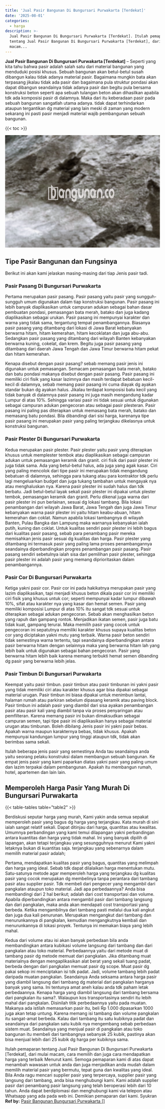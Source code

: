 ```yaml
---
title: 'Jual Pasir Bangunan Di Bungursari Purwakarta [Terdekat]'
date: '2025-08-01'
categories:
  - harga
description: >-
  Jual Pasir Bangunan Di Bungursari Purwakarta [Terdekat]. Itulah pemaparan
  tentang Jual Pasir Bangunan Di Bungursari Purwakarta [Terdekat], dari mulai
  macam...
---
```


**Jual Pasir Bangunan Di Bungursari Purwakarta \[Terdekat\]** – Seperti yang kita tahu bahwa pasir adalah salah satu dari material bangunan yang menduduki posisi khusus. Sebuah bangunan akan betul-betul susah dibangun kalau tidak adanya material pasir. Bagaimana mungkin bata akan terpasang jikalau tidak ada pasir dan bagaimana pula struktur pondasi akan dapat dibangun seandainya tidak adanya pasir dan begitu pula bersama konstruksi beton seperti apa sebuah tulangan beton akan dihasilkan apabila tdk ada komposisi pasir di dalamnya. Maka dari itu keberadaan pasir pada sebuah bangunan sangatlah utama adanya. tidak dapat terhindarkan ataupun tergantikan dg material yang lain meski di zaman yang modern sekarang ini pasti pasir menjadi material wajib pembangunan sebuah bangunan.

{{< toc >}}

![Jual Pasir Bangunan Di Bungursari Purwakarta [Terdekat]](/images/jual-pasir-bangunan-36.png)

## Tipe Pasir Bangunan dan Fungsinya

Berikut ini akan kami jelaskan masing-masing dari tiap Jenis pasir tadi.

### Pasir Pasang Di Bungursari Purwakarta

Pertama merupakan pasir pasang. Pasir pasang yaitu pasir yang sungguh-sungguh umum digunakan dalam tiap konstruksi bangunan. Pasir pasang ini lebih banyak diaplikasikan untuk campuran adukan sebagai bahan dasar pembuatan pondasi, pemasangan bata merah, batako dan juga kadang diaplikasikan sebagai urukan. Pasir pasang ini mempunyai karakter dan warna yang tidak sama, tergantung tempat penambangannya. Biasanya pasir pasang yang ditambang dari lokasi di Jawa Barat kebanyakan berwarna hitam, hitam kemerahan, hitam kecoklatan dan juga abu-abu. Sedangkan pasir pasang yang ditambang dari wilayah Banten kebanyakan berwarna kuning, cokelat, dan krem. Begitu juga pasir pasang yang ditambang dari daerah Jawa Tengah dan Jawa Timur berwarna hitam pekat dan hitam kemerahan.

Kenapa disebut dengan pasir pasang? sebab memang pasir jenis ini digunakan untuk pemasangan. Semacam pemasangan bata merah, batako dan batu pondasi makanya disebut dengan pasir pasang. Pasir pasang ini memiliki ciri fisik yang kasar lazimnya dan masih terdapat bebatuan kecil-kecil di dalamnya, sebab memang pasir pasang ini cuma diayak dg ayakan standar bukan dg ayakan halus. Jikalau terdapat komposisi batu kecil yang tidak banyak di dalamnya pasir pasang ini juga masih mengandung kadar Lumpur di atas 10%. Sehingga variasi pasir ini tidak sesuai untuk digunakan sebagai campuran adukan pengecoran atau sebagai pasir plesteran. Pasir pasang ini paling pas diterapkan untuk memasang bata merah, batako dan memasang batu pondasi. Bila dibandingi dari sisi harga, karenanya tipe pasir pasang ini merupakan pasir yang paling terjangkau dikelasnya untuk konstruksi bangunan.

### Pasir Plester Di Bungursari Purwakarta

Kedua merupakan pasir plester. Pasir plester yaitu pasir yang diterapkan khusus untuk memplester tembok atau diaplikasikan sebagai campuran adukan untuk pemasangan keramik dan granit. ciri fisik dari pasir plester ini juga tidak sama. Ada yang betul-betul halus, ada juga yang agak kasar. Ciri yang paling mencolok dari tipe pasir ini merupakan tidak mengandung bebatuan di dalamnya, sehingga para tukang atau para kontraktor tdk perlu lagi mengeluarkan budget dan juga tukang tambahan untuk mengayak nya atau menghaluskan nya. Karena pasir plester ini sudah halus dan tdk berbatu. Jadi betul-betul layak sekali pasir plester ini dipakai untuk plester tembok, pemasangan keramik dan granit. Perlu dikenal juga warna dari pasir plester ini pun berlainan, sesuai dg lokasi tambang. Bila lokasi penambangan dari wilayah Jawa Barat, Jawa Tengah dan juga Jawa Timur kebanyakan warna pasir plester ini yaitu hitam keabu-abuan, hitam kemerahan dan coklat. Namun apabila lokasi tambangnya di wilayah Banten, Pulau Bangka dan Lampung maka warnanya kebanyakan ialah putih, kuning dan coklat. Untuk kualitas sendiri pasir plester ini lebih bagus dari kualitas pasir pasang, sebab para penambang pasir mereka memisahkan jenis pasir sesuai dg kualitas dan harga. Pasir plester yang ditambang ini termasuk pasir yang paling lama proses penambangannya seandainya diperbandingkan progres penambangan pasir pasang. Pasir pasang sendiri sebetulnya ialah sisa dari pemilihan pasir plester, sehingga pasir plester ini adalah pasir yang memang diprioritaskan dalam penambangannya.

### Pasir Cor Di Bungursari Purwakarta

Ketiga yakni pasir cor. Pasir cor ini pada hakikatnya merupakan pasir yang lazim diaplikasikan, tapi menjadi khusus beton dikala pasir cor ini memiliki ciri fisik yang khusus untuk cor; seperti mempunyai kadar lumpur dibawah 10%, sifat atau karakter nya yang kasar dan hemat semen. Pasir yang memiliki komposisi Lumpur di atas 10% itu sangat tdk sesuai untuk diterapkan sebagai adukan pengecoran. Sebab akan menghasilkan beton yang rapuh dan gampang rontok. Menjadikan ikatan semen, pasir juga batu tidak kuat, gampang terurai. Maka memilih pasir yang cocok untuk pengecoran ini sepatutnya memiliki karakter khusus supaya kualitas beton cor yang diciptakan yakni mutu yang terbaik. Warna pasir beton sendiri tidak semestinya warna tertentu, tapi seandainya diperbandingkan antara pasir berwarna hitam dengan selainnya maka yang berwarna hitam lah yang lebih baik untuk digunakan sebagai bahan pengecoran. Pasir yang berwarna hitam lebih baik karena memang terbukti hemat semen dibanding dg pasir yang berwarna lebih jelas.

### Pasir Timbun Di Bungursari Purwakarta

Keempat yaitu pasir timbun. pasir timbun atau pasir timbunan ini yakni pasir yang tidak memiliki ciri atau karakter khusus agar bisa dipakai sebagai material urugan. Pasir timbun ini biasa dipakai untuk menimbun lantai, halaman rumah atau parkiran sebelum dipasang keramik atau paving block. Pasir timbun ini adalah pasir yang diambil dari sisa ayakan penambangan pasir atau pasir kali yang diambil tanpa via proses penyaringan atau pemfilteran. Karena memang pasir ini bukan dimaksudkan sebagai campuran semen, tapi tipe pasir ini diaplikasikan hanya sebagai material urugan atau timbunan. Boleh dibilang Jenis pasir ini yakni pasir bebas. Apakah warna maupun karakternya bebas, tidak khusus. Apakah mempunyai kandungan lumpur yang tinggi ataupun tdk, tidak akan berimbas sama sekali.

Itulah beberapa jenis pasir yang semestinya Anda tau seandainya anda yaitu seorang pelaku konstruksi dalam membangun sebuah bangunan. Ke empat jenis pasir yang kami paparkan diatas yakni pasir yang paling umum dan lazim terpakai dalam pembangunan. Apakah itu membangun rumah, hotel, apartemen dan lain lain.

## Memperoleh Harga Pasir Yang Murah Di Bungursari Purwakarta

{{< table-tables table="table2" >}}

Berdiskusi seputar harga yang murah, Kami yakin anda semua sepakat memperoleh pasir yang bagus dg harga yang terjangkau. Kata murah di sini ialah sangat relatif sekali. Dapat ditinjau dari harga, quantitas atau kwalitas. Umumnya perbandingan yang kami temui dilapangan yakni perbandingan antara kuantitas dan harga yang tidak mahal. Ini yang banyak dipilih di lapangan, akan tetapi terjangkau yang sesungguhnya menurut Kami yakni letaknya bukan di kuantitas saja. terjangkau yang sebenarnya dalam memilih material pasir adalah;

Pertama, mendapatkan kualitas pasir yang bagus, quantitas yang melimpah dan harga yang ideal. Sebab tdk dapat dilalaikan harga menentukan mutu. Satu-satunya metode agar memperoleh harga yang terjangkau dg kualitas pasir yang cocok merupakan dg membelinya tanpa perantara dari tambang pasir atau supplier pasir. Tdk membeli dari pengecer yang mengambil dari pangkalan ataupun toko material. Jadi apa perbedaannya? Anda bisa membandingi dari 2 hal berikut; adalah dari cost transportasi dan volume. Apabila diperbandingkan antara mengambil pasir dari tambang langsung dan dari pangkalan, maka anda akan mendapati cost transportasi yang berbeda. Ketika mengambilnya dari tambang pasti melalui dua kali angkut dan juga dua kali penurunan. Merupakan mengangkut dari tambang dan menurunkannya di pangkalan, kemudian mengangkutnya kembali dan menurunkannya di lokasi proyek. Tentunya ini memakan biaya yang lebih mahal.

Kedua dari volume atau isi akan banyak perbedaan bila anda membandingkan antara kubikasi volume langsung dari tambang dan dari pangkalan atau toko material. Perbedaannya yaitu dari metode muat di tambang pasir dg metode memuat dari pangkalan. Jika ditambang muat materialnya dengan mengaplikasikan alat berat yang sekali tuang padat, berbeda dengan dari pangkalan memuat pasir dg scope. Muat pasir dg pakai sekop ini menciptakan isi tdk padat. Jadi, volume tambang lebih padat daripada muatan pangkalan. Seandainya Anda seksama antara harga pasir yang diambil langsung dari tambang dg material dari pangkalan harganya banyak yang sama. Ini tentunya amat aneh kalau anda tdk paham letak perbedaannya. Kenapa harga yang diambil langsung dari tambang bersama dari pangkalan itu sama?. Walaupun kos transportasinya sendiri itu lebih mahal dari pangkalan. Disinilah titik perbedaannya yaitu pada muatan. Makanya ada istilah memasarkan pasir itu, beli Rp 1.000 dipasarkan 1000 juga akan tetap untung. Karena memang isi tambang dan volume pangkalan itu sangat-amat berbeda. Kalau dari tambang itu satu kubiknya padat dan seandainya dari pangkalan satu kubik nya mengembang sebab perbedaan sistem muat. Seandainya yang menjual pasir di pangkalan atau toko bangunan itu membeli dari tambangnya sebanyak 25 kubik, pastinya akan bisa menjual lebih dari 25 kubik dg harga per kubiknya sama.

Itulah pemaparan tentang Jual Pasir Bangunan Di Bungursari Purwakarta \[Terdekat\], dari mulai macam, cara memilih dan juga cara mendapatkan harga yang terbaik Menurut kami. Semoga pemaparan kami di atas dapat menambah wawasan untuk anda dan juga menjadikan anda mudah dalam memilih material pasir yang bermutu, tepat guna dan kwalitas yang ideal. Bila Anda ragu mencari supplier pasir yang terpercaya, supplier pasir yang langsung dari tambang, anda bisa menghubungi kami. Kami adalah supplier pasir dari penambang pasir langsung yang telah beroperasi lebih dari 10 tahun. Anda dapat berdiplomasi dan menghubungi kami via telepon atau Whatsapp yang ada pada web ini. Demikian pemaparan dari kami. Syukran
**Ref by:** [Pasir Bangunan Bungursari Purwakarta []](https://id.wikipedia.org/wiki/Pasir)
